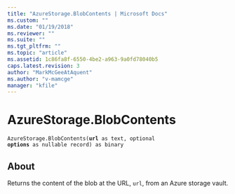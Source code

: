 ```yaml
---
title: "AzureStorage.BlobContents | Microsoft Docs"
ms.custom: ""
ms.date: "01/19/2018"
ms.reviewer: ""
ms.suite: ""
ms.tgt_pltfrm: ""
ms.topic: "article"
ms.assetid: 1c86fa8f-6550-4be2-a963-9a0fd78040b5
caps.latest.revision: 3
author: "MarkMcGeeAtAquent"
ms.author: "v-mamcge"
manager: "kfile"
---
```

# AzureStorage.BlobContents
<code>AzureStorage.BlobContents(<b>url</b> as text, optional <b>options</b> as nullable record) as binary</code>

## About  
Returns the content of the blob at the URL, `url`, from an Azure storage vault.
  
  
  
